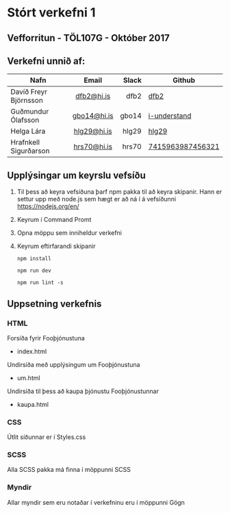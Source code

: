 ﻿# Stórt verkefni 1
## Vefforritun - TÖL107G - Október 2017

## Verkefni unnið af:

| Nafn   |      Email  |  Slack | Github|
|----------|:-------------:|------:|------|
| Davíð Freyr Björnsson |  dfb2@hi.is | dfb2 | [dfb2](http://github.com/dfb)|
| Guðmundur Ólafsson    | gbo14@hi.is |    gbo14 |[i-understand](http://github.com/i-understand)|
| Helga Lára            | hlg29@hi.is |    hlg29 |[hlg29](http://github.com/hlg29)|
| Hrafnkell Sigurðarson | hrs70@hi.is |    hrs70 |[7415963987456321](http://github.com/7415963987456321)|

## Upplýsingar um keyrslu vefsíðu

1. Til þess að keyra vefsíðuna þarf npm pakka til að keyra skipanir. Hann er settur upp með node.js sem hægt er að ná í á vefsíðunni https://nodejs.org/en/ 
2. Keyrum í Command Promt
3. Opna möppu sem inniheldur verkefni
4. Keyrum eftirfarandi skipanir

    `npm install`
    
    `npm run dev`
    
    `npm run lint -s`

## Uppsetning verkefnis
### HTML
Forsíða fyrir Fooþjónustuna

* index.html

Undirsíða með upplýsingum um Fooþjónustuna

* um.html

Undirsíða til þess að kaupa þjónustu Fooþjónustunnar

* kaupa.html

### CSS
Útlit síðunnar er í Styles.css
### SCSS
Alla SCSS pakka má finna í möppunni SCSS
### Myndir
Allar myndir sem eru notaðar í verkefninu eru í möppunni Gögn


    

